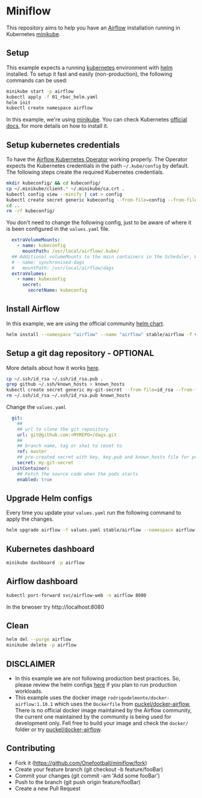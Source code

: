 # Miniflow

This repository aims to help you have an [Airflow](https://airflow.apache.org/) installation running in Kubernetes [minikube](https://github.com/kubernetes/minikube).

## Setup

This example expects a running [kubernetes](https://kubernetes.io) environment with [helm](https://helm.sh) installed. To setup it fast and easily (non-production), the following commands can be used:

```bash
minikube start -p airflow
kubectl apply -f 01_rbac_helm.yaml
helm init
kubectl create namespace airflow
```

In this example, we're using [minikube](https://github.com/kubernetes/minikube). You can check Kubernetes [official docs](https://kubernetes.io/docs/tasks/tools/install-minikube/), for more details on how to install it.

## Setup kubernetes credentials

To have the [Airflow Kubernetes Operator](https://airflow.apache.org/kubernetes.html) working properly. The Operator expects the Kubernetes credentials in the path `~/.kube/config` by default. The following steps create the required Kubernetes credentials.

```bash
mkdir kubeconfig/ && cd kubeconfig/
cp ~/.minikube/client.* ~/.minikube/ca.crt .
kubectl config view --minify | cat > config
kubectl create secret generic kubeconfig --from-file=config --from-file=ca.crt --from-file=client.crt --from-file=client.key --namespace airflow
cd ..
rm -rf kubeconfig/
```

You don't need to change the following config, just to be aware of where it is been configured in the `values.yaml` file.

```yaml
  extraVolumeMounts:
    - name: kubeconfig
      mountPath: /usr/local/airflow/.kube/
  ## Additional volumeMounts to the main containers in the Scheduler, Worker and Web pods.
  # - name: synchronised-dags
  #   mountPath: /usr/local/airflow/dags
  extraVolumes:
    - name: kubeconfig
      secret:
        secretName: kubeconfig
```

## Install Airflow

In this example, we are using the official community [helm chart](https://github.com/helm/charts/tree/master/stable/airflow).

```bash
helm install --namespace "airflow" --name "airflow" stable/airflow -f values.yaml
```

## Setup a git dag repository - OPTIONAL

More details about how it works [here](https://github.com/helm/charts/tree/master/stable/airflow#use-init-container).

```bash
cp ~/.ssh/id_rsa ~/.ssh/id_rsa.pub .
grep github ~/.ssh/known_hosts > known_hosts
kubectl create secret generic my-git-secret --from-file=id_rsa --from-file=known_hosts --from-file=id_rsa.pub --namespace airflow
rm ~/.ssh/id_rsa ~/.ssh/id_rsa.pub known_hosts
```

Change the `values.yaml`

```yaml
  git:
    ##
    ## url to clone the git repository
    url: git@github.com:<MYREPO>/dags.git
    ##
    ## branch name, tag or sha1 to reset to
    ref: master
    ## pre-created secret with key, key.pub and known_hosts file for private repos
    secret: my-git-secret
  initContainer:
    ## Fetch the source code when the pods starts
    enabled: true
```

## Upgrade Helm configs

Every time you update your `values.yaml` run the following command to apply the changes.

```bash
helm upgrade airflow -f values.yaml stable/airflow --namespace airflow
```

## Kubernetes dashboard

```bash
minikube dashboard -p airflow
```

## Airflow dashboard

```bash
kubectl port-forward svc/airflow-web -n airflow 8080
```

In the brwoser try http://localhost:8080

## Clean

```bash
helm del --purge airflow
minikube delete -p airflow
```

## DISCLAIMER

* In this example we are not following production best practices. So, please review the helm configs [here](https://github.com/helm/charts/tree/master/stable/airflow) if you plan to run production workloads.
* This example uses the docker image `rodrigodelmonte/docker-airflow:1.10.1` which uses the `Dockerfile` from [puckel/docker-airflow](https://github.com/puckel/docker-airflow), There is no official docker image maintained by the Airflow community, the current one maintained by the community is being used for development only. Fell free to build your image and check the `docker/` folder or try [puckel/docker-airflow](https://github.com/puckel/docker-airflow).

## Contributing

* Fork it (<https://github.com/Onefootball/miniflow/fork>)
* Create your feature branch (git checkout -b feature/fooBar)
* Commit your changes (git commit -am 'Add some fooBar')
* Push to the branch (git push origin feature/fooBar)
* Create a new Pull Request
